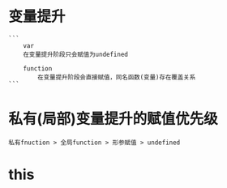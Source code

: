 # 变量提升
    
    ```
        var 
        在变量提升阶段只会赋值为undefined

        function
            在变量提升阶段会直接赋值，同名函数(变量)存在覆盖关系
    ```

# 私有(局部)变量提升的赋值优先级
    私有fnuction > 全局function > 形参赋值 > undefined

# this
    
